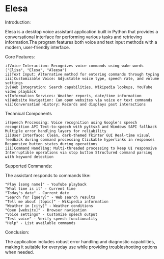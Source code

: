 
# Elesa
Introduction: 

Elesa is a desktop voice assistant application built in Python that provides a conversational interface for performing various tasks and retrieving information.The program features both voice and text input methods with a modern, user-friendly interface.

Core Features:

    i)Voice Interaction: Recognizes voice commands using wake words ("Elisa", "Elesa", "Aleesa") 
    ii)Text Input: Alternative method for entering commands through typing 
    iii)Customizable Voice: Adjustable voice type, speech rate, and volume settings 
    iv)Web Integration: Search capabilities, Wikipedia lookups, YouTube video playback 
    v)Information Services: Weather reports, date/time information 
    vi)Website Navigation: Can open websites via voice or text commands 
    vii)Conversation History: Records and displays past interactions

Technical Components

    i)Speech Processing: Voice recognition using Google's speech recognition API Text-to-speech with pyttsx3 and Windows SAPI fallback Multiple error handling layers for reliability 
    ii)User Interface: Clean, dark-themed Tkinter GUI Real-time visual feedback during command processing Clickable hyperlinks in responses Responsive button states during operations 
    iii)Command Handling: Multi-threaded processing to keep UI responsive Interruptible operations via stop button Structured command parsing with keyword detection

Supported Commands:

 The assistant responds to commands like:

    "Play [song name]" - YouTube playback 
    "What time is it" - Current time 
    "Today's date" - Current date 
    "Search for [query]" - Web search results
    "Tell me about [topic]" - Wikipedia information 
    "Weather in [city]" - Weather conditions 
    "Open [website]" - Browser navigation 
    "Voice settings" - Customize speech output 
    "Test voice" - Verify speech functionality 
    "Help" - List available commands


Conclusion: 

The application includes robust error handling and diagnostic capabilities, making it suitable for everyday use while providing troubleshooting options when needed.
